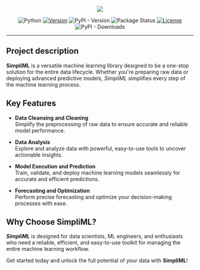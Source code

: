<p align="center">
<img src="https://i.ibb.co/KWCTBQP/NameSml.png"/>
</p><div align='center'>

![Python](https://img.shields.io/static/v1?label=Python&labelColor=007676&message=>=3.9,<3.13&color=01C0C0&style=flat&logoColor=01C0C0&logo=python)
[![Version](https://img.shields.io/static/v1?label=Version&labelColor=007676&message=1.0.29&color=01C0C0&style=flat)](https://pypi.org/project/simpliml/1.0.29/)
![PyPI - Version](https://img.shields.io/pypi/v/simpliml?style=flat&labelColor=007676&color=01C0C0)
![Package Status](https://img.shields.io/static/v1?label=Status&labelColor=007676&message=Planning&color=01C0C0&style=flat)
[![License](https://img.shields.io/static/v1?label=License&labelColor=007676&message=MIT&color=01C0C0&style=flat)](https://github.com/rajaddr/simpliml/blob/master/LICENSE)
![PyPI - Downloads](https://img.shields.io/pypi/dm/simpliml?style=flat&labelColor=007676&color=01C0C0)
<hr>
</div>


## Project description
**SimpliML** is a versatile machine learning library designed to be a one-stop solution for the entire data lifecycle. Whether you're preparing raw data or deploying advanced predictive models, *SimpliML* simplifies every step of the machine learning process.  

## Key Features  

- **Data Cleansing and Cleaning**  
  Simplify the preprocessing of raw data to ensure accurate and reliable model performance.  

- **Data Analysis**  
  Explore and analyze data with powerful, easy-to-use tools to uncover actionable insights.  

- **Model Execution and Prediction**  
  Train, validate, and deploy machine learning models seamlessly for accurate and efficient predictions.  

- **Forecasting and Optimization**  
  Perform precise forecasting and optimize your decision-making processes with ease.  

## Why Choose SimpliML?  

***SimpliML*** is designed for data scientists, ML engineers, and enthusiasts who need a reliable, efficient, and easy-to-use toolkit for managing the entire machine learning workflow.  

Get started today and unlock the full potential of your data with **SimpliML**!  

